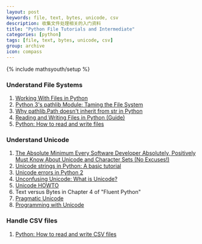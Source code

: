 ```yaml
---
layout: post
keywords: file, text, bytes, unicode, csv
description: 收集文件处理相关的入门资料
title: "Python File Tutorials and Intermediate"
categories: [python]
tags: [file, text, bytes, unicode, csv]
group: archive
icon: compass
---
```

{% include mathsyouth/setup %}


### Understand File Systems

1. [Working With Files in Python](https://realpython.com/working-with-files-in-python/)
1. [Python 3's pathlib Module: Taming the File System](https://realpython.com/python-pathlib/)
1. [Why pathlib.Path doesn't inherit from str in Python](https://snarky.ca/why-pathlib-path-doesn-t-inherit-from-str/)
1. [Reading and Writing Files in Python (Guide)](https://realpython.com/read-write-files-python/)
1. [Python: How to read and write files](https://thepythonguru.com/python-how-to-read-and-write-files/)


### Understand Unicode

1. [The Absolute Minimum Every Software Developer Absolutely, Positively Must Know About Unicode and Character Sets (No Excuses!)](https://www.joelonsoftware.com/2003/10/08/the-absolute-minimum-every-software-developer-absolutely-positively-must-know-about-unicode-and-character-sets-no-excuses/)
1. [Unicode strings in Python: A basic tutorial](http://pgbovine.net/unicode-python.htm)
1. [Unicode errors in Python 2](http://pgbovine.net/unicode-python-errors.htm)
1. [Unconfusing Unicode: What is Unicode?](https://regebro.wordpress.com/2011/03/23/unconfusing-unicode-what-is-unicode/)
1. [Unicode HOWTO](https://docs.python.org/3/howto/unicode.html)
1. Text versus Bytes in Chapter 4 of "Fluent Python"
1. [Pragmatic Unicode](https://nedbatchelder.com/text/unipain.html)
1. [Programming with Unicode](https://unicodebook.readthedocs.io/index.html)


### Handle CSV files

1. [Python: How to read and write CSV files](https://thepythonguru.com/python-how-to-read-and-write-csv-files/)

